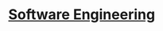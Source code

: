 # [Software Engineering](https://github.com/grivalta/postmanagement-labs/tree/main/computer-science/software-engineering)
